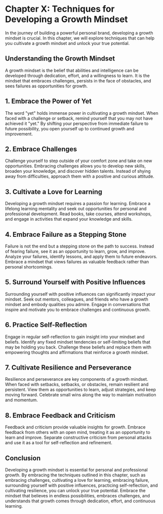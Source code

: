 Chapter X: Techniques for Developing a Growth Mindset
=====================================================

In the journey of building a powerful personal brand, developing a growth mindset is crucial. In this chapter, we will explore techniques that can help you cultivate a growth mindset and unlock your true potential.

**Understanding the Growth Mindset**
------------------------------------

A growth mindset is the belief that abilities and intelligence can be developed through dedication, effort, and a willingness to learn. It is the mindset that embraces challenges, persists in the face of obstacles, and sees failures as opportunities for growth.

**1. Embrace the Power of Yet**
-------------------------------

The word "yet" holds immense power in cultivating a growth mindset. When faced with a challenge or setback, remind yourself that you may not have achieved it "yet." By shifting your perspective from immediate failure to future possibility, you open yourself up to continued growth and improvement.

**2. Embrace Challenges**
-------------------------

Challenge yourself to step outside of your comfort zone and take on new opportunities. Embracing challenges allows you to develop new skills, broaden your knowledge, and discover hidden talents. Instead of shying away from difficulties, approach them with a positive and curious attitude.

**3. Cultivate a Love for Learning**
------------------------------------

Developing a growth mindset requires a passion for learning. Embrace a lifelong learning mentality and seek out opportunities for personal and professional development. Read books, take courses, attend workshops, and engage in activities that expand your knowledge and skills.

**4. Embrace Failure as a Stepping Stone**
------------------------------------------

Failure is not the end but a stepping stone on the path to success. Instead of fearing failure, see it as an opportunity to learn, grow, and improve. Analyze your failures, identify lessons, and apply them to future endeavors. Embrace a mindset that views failures as valuable feedback rather than personal shortcomings.

**5. Surround Yourself with Positive Influences**
-------------------------------------------------

Surrounding yourself with positive influences can significantly impact your mindset. Seek out mentors, colleagues, and friends who have a growth mindset and embody qualities you admire. Engage in conversations that inspire and motivate you to embrace challenges and continuous growth.

**6. Practice Self-Reflection**
-------------------------------

Engage in regular self-reflection to gain insight into your mindset and beliefs. Identify any fixed mindset tendencies or self-limiting beliefs that may be holding you back. Challenge these beliefs and replace them with empowering thoughts and affirmations that reinforce a growth mindset.

**7. Cultivate Resilience and Perseverance**
--------------------------------------------

Resilience and perseverance are key components of a growth mindset. When faced with setbacks, setbacks, or obstacles, remain resilient and persistent. View them as opportunities to learn, adjust strategies, and keep moving forward. Celebrate small wins along the way to maintain motivation and momentum.

**8. Embrace Feedback and Criticism**
-------------------------------------

Feedback and criticism provide valuable insights for growth. Embrace feedback from others with an open mind, treating it as an opportunity to learn and improve. Separate constructive criticism from personal attacks and use it as a tool for self-reflection and refinement.

**Conclusion**
--------------

Developing a growth mindset is essential for personal and professional growth. By embracing the techniques outlined in this chapter, such as embracing challenges, cultivating a love for learning, embracing failure, surrounding yourself with positive influences, practicing self-reflection, and cultivating resilience, you can unlock your true potential. Embrace the mindset that believes in endless possibilities, embraces challenges, and understands that growth comes through dedication, effort, and continuous learning.
